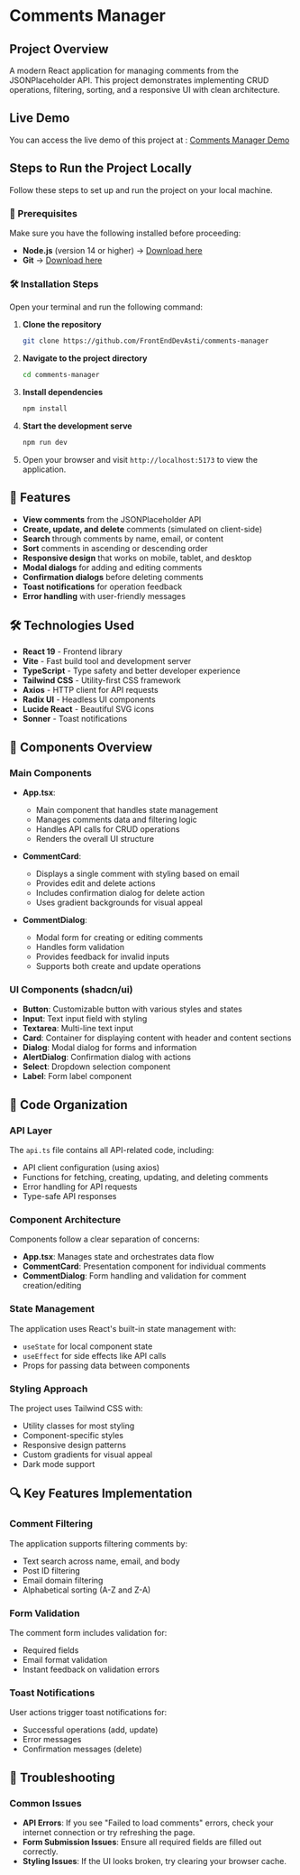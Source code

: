 # Comments Manager

## Project Overview
A modern React application for managing comments from the JSONPlaceholder API. This project demonstrates implementing CRUD operations, filtering, sorting, and a responsive UI with clean architecture.
## Live Demo

You can access the live demo of this project at : [Comments Manager Demo](https://comments-manager-eight.vercel.app/)

##  Steps to Run the Project Locally

Follow these steps to set up and run the project on your local machine.

### 📌 Prerequisites
Make sure you have the following installed before proceeding:
- **Node.js** (version 14 or higher) → [Download here](https://nodejs.org/)
- **Git** → [Download here](https://git-scm.com/)

### 🛠️ Installation Steps

 Open your terminal and run the following command:  
1. **Clone the repository**    
   ```sh
   git clone https://github.com/FrontEndDevAsti/comments-manager

2. **Navigate to the project directory**
     ```sh
     cd comments-manager
3. **Install dependencies**
     ```sh
     npm install          
4. **Start the development serve**
     ```sh
     npm run dev     
5. Open your browser and visit `http://localhost:5173` to view the application.  

## 🚀 Features

- **View comments** from the JSONPlaceholder API
- **Create, update, and delete** comments (simulated on client-side)
- **Search** through comments by name, email, or content
- **Sort** comments in ascending or descending order
- **Responsive design** that works on mobile, tablet, and desktop
- **Modal dialogs** for adding and editing comments
- **Confirmation dialogs** before deleting comments
- **Toast notifications** for operation feedback
- **Error handling** with user-friendly messages

## 🛠️ Technologies Used

- **React 19** - Frontend library
- **Vite** - Fast build tool and development server
- **TypeScript** - Type safety and better developer experience
- **Tailwind CSS** - Utility-first CSS framework
- **Axios** - HTTP client for API requests
- **Radix UI** - Headless UI components
- **Lucide React** - Beautiful SVG icons
- **Sonner** - Toast notifications

## 🧩 Components Overview

### Main Components

- **App.tsx**: 
  - Main component that handles state management
  - Manages comments data and filtering logic
  - Handles API calls for CRUD operations
  - Renders the overall UI structure

- **CommentCard**: 
  - Displays a single comment with styling based on email
  - Provides edit and delete actions
  - Includes confirmation dialog for delete action
  - Uses gradient backgrounds for visual appeal

- **CommentDialog**: 
  - Modal form for creating or editing comments
  - Handles form validation
  - Provides feedback for invalid inputs
  - Supports both create and update operations

### UI Components (shadcn/ui)

- **Button**: Customizable button with various styles and states
- **Input**: Text input field with styling
- **Textarea**: Multi-line text input
- **Card**: Container for displaying content with header and content sections
- **Dialog**: Modal dialog for forms and information
- **AlertDialog**: Confirmation dialog with actions
- **Select**: Dropdown selection component
- **Label**: Form label component

## 🔧 Code Organization

### API Layer

The `api.ts` file contains all API-related code, including:
- API client configuration (using axios)
- Functions for fetching, creating, updating, and deleting comments
- Error handling for API requests
- Type-safe API responses

### Component Architecture

Components follow a clear separation of concerns:
- **App.tsx**: Manages state and orchestrates data flow
- **CommentCard**: Presentation component for individual comments
- **CommentDialog**: Form handling and validation for comment creation/editing

### State Management

The application uses React's built-in state management with:
- `useState` for local component state
- `useEffect` for side effects like API calls
- Props for passing data between components

### Styling Approach

The project uses Tailwind CSS with:
- Utility classes for most styling
- Component-specific styles
- Responsive design patterns
- Custom gradients for visual appeal
- Dark mode support

## 🔍 Key Features Implementation

### Comment Filtering

The application supports filtering comments by:
- Text search across name, email, and body
- Post ID filtering
- Email domain filtering
- Alphabetical sorting (A-Z and Z-A)

### Form Validation

The comment form includes validation for:
- Required fields
- Email format validation
- Instant feedback on validation errors

### Toast Notifications

User actions trigger toast notifications for:
- Successful operations (add, update)
- Error messages
- Confirmation messages (delete)

## 🐛 Troubleshooting

### Common Issues

- **API Errors**: If you see "Failed to load comments" errors, check your internet connection or try refreshing the page.
- **Form Submission Issues**: Ensure all required fields are filled out correctly.
- **Styling Issues**: If the UI looks broken, try clearing your browser cache.


